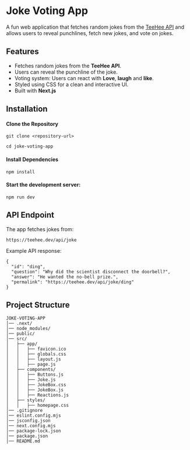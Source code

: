 # Joke Voting App

A fun web application that fetches random jokes from the [TeeHee API](https://www.freepublicapis.com/teehee-joke-api) and allows users to reveal punchlines, fetch new jokes, and vote on jokes.

## Features

- Fetches random jokes from the **TeeHee API**.
- Users can reveal the punchline of the joke.
- Voting system: Users can react with **Love**, **laugh** and **like**.
- Styled using CSS for a clean and interactive UI.
- Built with **Next.js**

## Installation

#### Clone the Repository

```
git clone <repository-url>

cd joke-voting-app
```

#### Install Dependencies

```
npm install
```

#### Start the development server:

```
npm run dev
```

## API Endpoint

The app fetches jokes from:

```
https://teehee.dev/api/joke
```

Example API response:

```
{
  "id": "ding",
  "question": "Why did the scientist disconnect the doorbell?",
  "answer": "He wanted the no-bell prize.",
  "permalink": "https://teehee.dev/api/joke/ding"
}
```

## Project Structure

```
JOKE-VOTING-APP
│── .next/
│── node_modules/
│── public/
│── src/
│   ├── app/
│   │   ├── favicon.ico
│   │   ├── globals.css
│   │   ├── layout.js
│   │   ├── page.js
│   ├── components/
│   │   ├── Buttons.js
│   │   ├── Joke.js
│   │   ├── JokeBox.css
│   │   ├── JokeBox.js
│   │   ├── Reactions.js
│   ├── styles/
│   │   ├── homepage.css
│── .gitignore
│── eslint.config.mjs
│── jsconfig.json
│── next.config.mjs
│── package-lock.json
│── package.json
│── README.md
```
